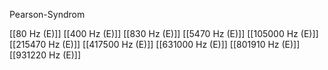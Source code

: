 Pearson-Syndrom

[[80 Hz (E)]]
[[400 Hz (E)]]
[[830 Hz (E)]]
[[5470 Hz (E)]]
[[105000 Hz (E)]]
[[215470 Hz (E)]]
[[417500 Hz (E)]]
[[631000 Hz (E)]]
[[801910 Hz (E)]]
[[931220 Hz (E)]]